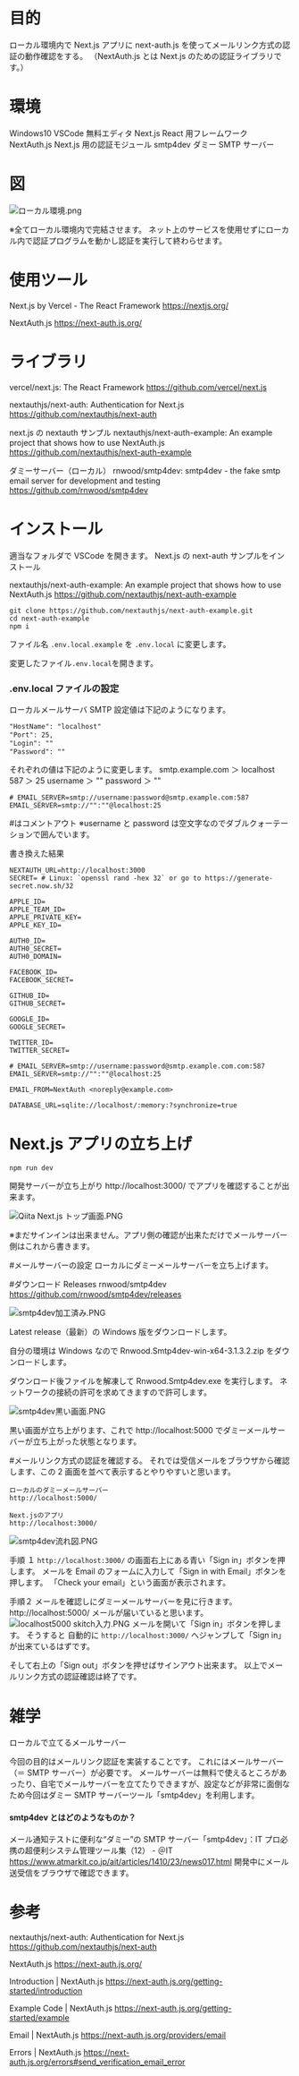 <!--
title:   Next.jsでNextAuth.js認証の基本的な使い方。（メールリンク方式）
tags:    Next.js,next-auth,nextauth.js,smtp4dev
id:      190360bfdcc4bf2b13ac
private: false
-->

# 目的

ローカル環境内で Next.js アプリに next-auth.js を使ってメールリンク方式の認証の動作確認をする。
（NextAuth.js とは Next.js のための認証ライブラリです。）

# 環境

Windows10
VSCode 無料エディタ
Next.js React 用フレームワーク
NextAuth.js Next.js 用の認証モジュール
smtp4dev ダミー SMTP サーバー

# 図

![ローカル環境.png](https://qiita-image-store.s3.ap-northeast-1.amazonaws.com/0/44761/1c78c3ab-c9a2-82d4-a5f4-49f40366a92d.png)

※全てローカル環境内で完結させます。
ネット上のサービスを使用せずにローカル内で認証プログラムを動かし認証を実行して終わらせます。

# 使用ツール

Next.js by Vercel - The React Framework
https://nextjs.org/

NextAuth.js
https://next-auth.js.org/

# ライブラリ

vercel/next.js: The React Framework
https://github.com/vercel/next.js

nextauthjs/next-auth: Authentication for Next.js
https://github.com/nextauthjs/next-auth

next.js の nextauth サンプル
nextauthjs/next-auth-example: An example project that shows how to use NextAuth.js
https://github.com/nextauthjs/next-auth-example

ダミーサーバー（ローカル）
rnwood/smtp4dev: smtp4dev - the fake smtp email server for development and testing
https://github.com/rnwood/smtp4dev

# インストール

適当なフォルダで VSCode を開きます。
Next.js の next-auth サンプルをインストール

nextauthjs/next-auth-example: An example project that shows how to use NextAuth.js
https://github.com/nextauthjs/next-auth-example

```
git clone https://github.com/nextauthjs/next-auth-example.git
cd next-auth-example
npm i
```

ファイル名
`.env.local.example`
を
`.env.local`
に変更します。

変更したファイル`.env.local`を開きます。

### .env.local ファイルの設定

ローカルメールサーバ SMTP 設定値は下記のようになります。

```設定値.txt
"HostName": "localhost"
"Port": 25,
"Login": ""
"Password": ""

```

それぞれの値は下記のように変更します。
smtp.example.com ＞ localhost
587 ＞ 25
username ＞ ""
password ＞ ""

```.env.local(抜粋)
# EMAIL_SERVER=smtp://username:password@smtp.example.com:587
EMAIL_SERVER=smtp://"":""@localhost:25
```

\#はコメントアウト
※username と password は空文字なのでダブルクォーテーションで囲んでいます。

書き換えた結果

```.env.local
NEXTAUTH_URL=http://localhost:3000
SECRET= # Linux: `openssl rand -hex 32` or go to https://generate-secret.now.sh/32

APPLE_ID=
APPLE_TEAM_ID=
APPLE_PRIVATE_KEY=
APPLE_KEY_ID=

AUTH0_ID=
AUTH0_SECRET=
AUTH0_DOMAIN=

FACEBOOK_ID=
FACEBOOK_SECRET=

GITHUB_ID=
GITHUB_SECRET=

GOOGLE_ID=
GOOGLE_SECRET=

TWITTER_ID=
TWITTER_SECRET=

# EMAIL_SERVER=smtp://username:password@smtp.example.com.com:587
EMAIL_SERVER=smtp://"":""@localhost:25

EMAIL_FROM=NextAuth <noreply@example.com>

DATABASE_URL=sqlite://localhost/:memory:?synchronize=true

```

# Next.js アプリの立ち上げ

`npm run dev`

開発サーバーが立ち上がり
http://localhost:3000/
でアプリを確認することが出来ます。

![Qiita Next.js トップ画面.PNG](https://qiita-image-store.s3.ap-northeast-1.amazonaws.com/0/44761/8aa15064-c15b-b60e-1d20-9a006c6daef7.png)

※まだサインインは出来ません。アプリ側の確認が出来ただけでメールサーバー側はこれから書きます。

#メールサーバーの設定
ローカルにダミーメールサーバーを立ち上げます。

#ダウンロード
Releases rnwood/smtp4dev
https://github.com/rnwood/smtp4dev/releases

![smtp4dev加工済み.PNG](https://qiita-image-store.s3.ap-northeast-1.amazonaws.com/0/44761/6689b20d-f000-6d1f-375d-413daaa2a49f.png)

Latest release（最新）の Windows 版をダウンロードします。

自分の環境は Windows なので
Rnwood.Smtp4dev-win-x64-3.1.3.2.zip
をダウンロードします。

ダウンロード後ファイルを解凍して
Rnwood.Smtp4dev.exe を実行します。
ネットワークの接続の許可を求めてきますので許可します。

![smtp4dev黒い画面.PNG](https://qiita-image-store.s3.ap-northeast-1.amazonaws.com/0/44761/56ba6f70-17a9-56ce-d736-edf64dceb573.png)

黒い画面が立ち上がります、これで
http://localhost:5000
でダミーメールサーバーが立ち上がった状態となります。

#メールリンク方式の認証を確認する。
それでは受信メールをブラウザから確認します、この 2 画面を並べて表示するとやりやすいと思います。

```
ローカルのダミーメールサーバー
http://localhost:5000/

Next.jsのアプリ
http://localhost:3000/
```

![smtp4dev流れ図.PNG](https://qiita-image-store.s3.ap-northeast-1.amazonaws.com/0/44761/f47aa350-9844-635a-dccf-8c0a288b9483.png)

手順 １
`http://localhost:3000/`
の画面右上にある青い「Sign in」ボタンを押します。
メールを Email のフォームに入力して「Sign in with Email」ボタンを押します。
「Check your email」という画面が表示されます。

手順２
メールを確認しにダミーメールサーバーを見に行きます。
http://localhost:5000/
メールが届いていると思います。
![localhost5000 skitch入力.PNG](https://qiita-image-store.s3.ap-northeast-1.amazonaws.com/0/44761/87995848-94a8-a92d-2e67-5d277f94da65.png)
メールを開いて「Sign in」ボタンを押します。
そうすると
自動的に
`http://localhost:3000/`
へジャンプして「Sign in」が出来ているはずです。

そして右上の「Sign out」ボタンを押せばサインアウト出来ます。
以上でメールリンク方式の認証確認は終了です。

# 雑学

ローカルで立てるメールサーバー

今回の目的はメールリンク認証を実装することです。
これにはメールサーバー（＝ SMTP サーバー）が必要です。
メールサーバーは無料で使えるところがあったり、自宅でメールサーバーを立てたりできますが、設定などが非常に面倒なため今回はダミー SMTP サーバーツール「smtp4dev」を利用します。

#### smtp4dev とはどのようなものか？

メール通知テストに便利な“ダミー”の SMTP サーバー「smtp4dev」：IT プロ必携の超便利システム管理ツール集（12） - ＠IT
https://www.atmarkit.co.jp/ait/articles/1410/23/news017.html
開発中にメール送受信をブラウザで確認できます。

# 参考

nextauthjs/next-auth: Authentication for Next.js
https://github.com/nextauthjs/next-auth

NextAuth.js
https://next-auth.js.org/

Introduction | NextAuth.js
https://next-auth.js.org/getting-started/introduction

Example Code | NextAuth.js
https://next-auth.js.org/getting-started/example

Email | NextAuth.js
https://next-auth.js.org/providers/email

Errors | NextAuth.js
https://next-auth.js.org/errors#send_verification_email_error
